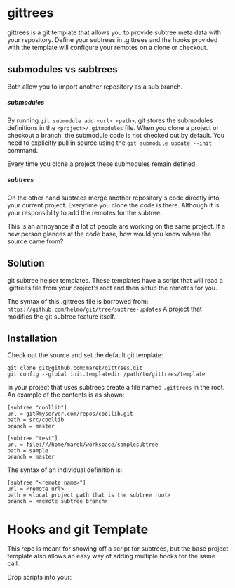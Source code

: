gittrees
========
gittrees is a git template that allows you to
provide subtree meta data with your repository.
Define your subtrees in .gittrees and the hooks provided
with the template will configure your remotes
on a clone or checkout.


submodules vs subtrees
--------
Both allow you to import another
repository as a sub branch.

##### submodules #####
By running `git submodule add <url> <path>`, git stores the submodules
definitions in the `<project>/.gitmodules` file.
When you clone a project or checkout a branch, the submodule code is
not checked out by default. You need to explicitly pull in source
using the `git submodule update --init` command.

Every time you clone a project these submodules remain defined.

##### subtrees #####
On the other hand subtrees merge another repository's code directly
into your current project. Everytime you clone the code is there.
Although it is your responsiblity to add the remotes for the subtree.


This is an annoyance if a lot of people are working on the same project.
If a new person glances at the code base, how would you know where the source came from?


Solution
--------
git subtree helper templates. These templates have a script
that will read a .gittrees file from your project's root
and then setup the remotes for you.

The syntax of this .gittrees file is borrowed from:
`https://github.com/helmo/git/tree/subtree-updates`
A project that modifies the git subtree feature itself.


Installation
-------
Check out the source and set the default git template:
```
git clone git@github.com:marek/gittrees.git
git config --global init.templatedir /path/to/gittrees/template
```


In your project that uses subtrees create a file named `.gittrees`
in the root. An example of the contents is as shown:

```
[subtree "coollib"]
url = git@myserver.com/repos/coollib.git
path = src/coollib
branch = master

[subtree "test"]
url = file:///home/marek/workspace/samplesubtree
path = sample
branch = master
```

The syntax of an individual definition is:
```
[subtree "<remote name>"]
url = <remote url>
path = <local project path that is the subtree root>
branch = <remote subtree branch>
```


Hooks and git Template
======
This repo is meant for showing off a script for subtrees,
but the base project template also allows an easy way of adding
multiple hooks for the same call.

Drop scripts into your:

<template dir>/defaults
<template dir>/local
<project dir>/hooks

where the script is named:

`<hook name>` or `<hook name>.<unique name>`
example

post-commit.foo

don't forget the execute permissions!

